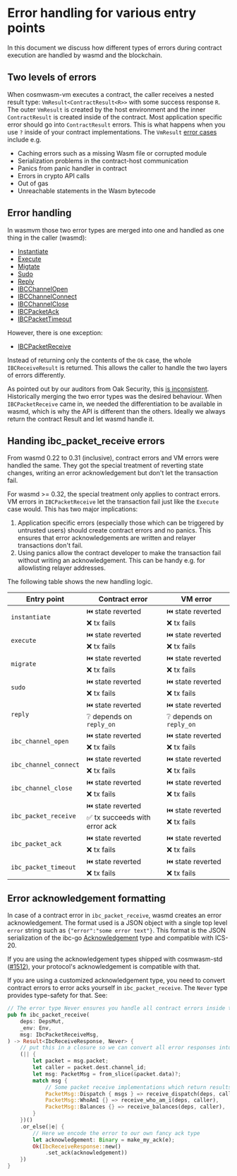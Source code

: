 # Error handling for various entry points

In this document we discuss how different types of errors during contract
execution are handled by wasmd and the blockchain.

## Two levels of errors

When cosmwasm-vm executes a contract, the caller receives a nested result type:
`VmResult<ContractResult<R>>` with some success response `R`. The outer
`VmResult` is created by the host environment and the inner `ContractResult` is
created inside of the contract. Most application specific error should go into
`ContractResult` errors. This is what happens when you use `?` inside of your
contract implementations. The `VmResult`
[error cases](https://github.com/CosmWasm/cosmwasm/blob/v1.2.3/packages/vm/src/errors/vm_error.rs#L11-L148)
include e.g.

- Caching errors such as a missing Wasm file or corrupted module
- Serialization problems in the contract-host communication
- Panics from panic handler in contract
- Errors in crypto API calls
- Out of gas
- Unreachable statements in the Wasm bytecode

## Error handling

In wasmvm those two error types are merged into one and handled as one thing in
the caller (wasmd):

- [Instantiate](https://github.com/CosmWasm/wasmvm/blob/v1.2.0/lib.go#L144-L151)
- [Execute](https://github.com/CosmWasm/wasmvm/blob/v1.2.0/lib.go#L192-L199)
- [Migtate](https://github.com/CosmWasm/wasmvm/blob/v1.2.0/lib.go#L275-L282)
- [Sudo](https://github.com/CosmWasm/wasmvm/blob/v1.2.0/lib.go#L318-L325)
- [Reply](https://github.com/CosmWasm/wasmvm/blob/v1.2.0/lib.go#L363-L370)
- [IBCChannelOpen](https://github.com/CosmWasm/wasmvm/blob/v1.2.0/lib.go#L406-L413)
- [IBCChannelConnect](https://github.com/CosmWasm/wasmvm/blob/v1.2.0/lib.go#L449-L456)
- [IBCChannelClose](https://github.com/CosmWasm/wasmvm/blob/v1.2.0/lib.go#L492-L499)
- [IBCPacketAck](https://github.com/CosmWasm/wasmvm/blob/v1.2.0/lib.go#L576-L583)
- [IBCPacketTimeout](https://github.com/CosmWasm/wasmvm/blob/v1.2.0/lib.go#L620-L627)

However, there is one exception:

- [IBCPacketReceive](https://github.com/CosmWasm/wasmvm/blob/v1.2.0/lib.go#L535-L539)

Instead of returning only the contents of the `Ok` case, the whole
`IBCReceiveResult` is returned. This allows the caller to handle the two layers
of errors differently.

As pointed out by our auditors from Oak Security, this
[is inconsistent](https://github.com/CosmWasm/wasmvm/issues/398). Historically
merging the two error types was the desired behaviour. When `IBCPacketReceive`
came in, we needed the differentiation to be available in wasmd, which is why
the API is different than the others. Ideally we always return the contract
Result and let wasmd handle it.

## Handing ibc_packet_receive errors

From wasmd 0.22 to 0.31 (inclusive), contract errors and VM errors were handled
the same. They got the special treatment of reverting state changes, writing an
error acknowledgement but don't let the transaction fail.

For wasmd >= 0.32, the special treatment only applies to contract errors. VM
errors in `IBCPacketReceive` let the transaction fail just like the `Execute`
case would. This has two major implications:

1. Application specific errors (especially those which can be triggered by
   untrusted users) should create contract errors and no panics. This ensures
   that error acknowledgements are written and relayer transactions don't fail.
2. Using panics allow the contract developer to make the transaction fail
   without writing an acknowledgement. This can be handy e.g. for allowlisting
   relayer addresses.

The following table shows the new handling logic.

| Entry point           | Contract error                                     | VM error                                      |
| --------------------- | -------------------------------------------------- | --------------------------------------------- |
| `instantiate`         | ⏮️ state reverted<br>❌ tx fails                   | ⏮️ state reverted<br>❌ tx fails              |
| `execute`             | ⏮️ state reverted<br>❌ tx fails                   | ⏮️ state reverted<br>❌ tx fails              |
| `migrate`             | ⏮️ state reverted<br>❌ tx fails                   | ⏮️ state reverted<br>❌ tx fails              |
| `sudo`                | ⏮️ state reverted<br>❌ tx fails                   | ⏮️ state reverted<br>❌ tx fails              |
| `reply`               | ⏮️ state reverted<br>❔ depends on `reply_on`      | ⏮️ state reverted<br>❔ depends on `reply_on` |
| `ibc_channel_open`    | ⏮️ state reverted<br>❌ tx fails                   | ⏮️ state reverted<br>❌ tx fails              |
| `ibc_channel_connect` | ⏮️ state reverted<br>❌ tx fails                   | ⏮️ state reverted<br>❌ tx fails              |
| `ibc_channel_close`   | ⏮️ state reverted<br>❌ tx fails                   | ⏮️ state reverted<br>❌ tx fails              |
| `ibc_packet_receive`  | ⏮️ state reverted<br>✅ tx succeeds with error ack | ⏮️ state reverted<br>❌ tx fails              |
| `ibc_packet_ack`      | ⏮️ state reverted<br>❌ tx fails                   | ⏮️ state reverted<br>❌ tx fails              |
| `ibc_packet_timeout`  | ⏮️ state reverted<br>❌ tx fails                   | ⏮️ state reverted<br>❌ tx fails              |

## Error acknowledgement formatting

In case of a contract error in `ibc_packet_receive`, wasmd creates an error
acknowledgement. The format used is a JSON object with a single top level
`error` string such as `{"error":"some error text"}`. This format is the JSON
serialization of the ibc-go
[Acknowledgement](https://github.com/cosmos/ibc-go/blob/v7.0.0/proto/ibc/core/channel/v1/channel.proto#L156-L162)
type and compatible with ICS-20.

If you are using the acknowledgement types shipped with cosmwasm-std
([#1512](https://github.com/CosmWasm/cosmwasm/issues/1512)), your protocol's
acknowledgement is compatible with that.

If you are using a customized acknowledgement type, you need to convert contract
errors to error acks yourself in `ibc_packet_receive`. The `Never` type provides
type-safety for that. See:

```rust
// The error type Never ensures you handle all contract errors inside the function body
pub fn ibc_packet_receive(
    deps: DepsMut,
    _env: Env,
    msg: IbcPacketReceiveMsg,
) -> Result<IbcReceiveResponse, Never> {
    // put this in a closure so we can convert all error responses into acknowledgements
    (|| {
        let packet = msg.packet;
        let caller = packet.dest.channel_id;
        let msg: PacketMsg = from_slice(&packet.data)?;
        match msg {
            // Some packet receive implementations which return results
            PacketMsg::Dispatch { msgs } => receive_dispatch(deps, caller, msgs),
            PacketMsg::WhoAmI {} => receive_who_am_i(deps, caller),
            PacketMsg::Balances {} => receive_balances(deps, caller),
        }
    })()
    .or_else(|e| {
        // Here we encode the error to our own fancy ack type
        let acknowledgement: Binary = make_my_ack(e);
        Ok(IbcReceiveResponse::new()
            .set_ack(acknowledgement))
    })
}
```
